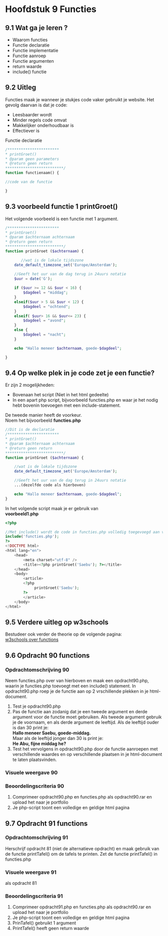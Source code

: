 # Hoofdstuk 9 Functies

## 9.1 Wat ga je leren ?

- Waarom functies
- Functie declaratie
- Functie implementatie
- Functie aanroep
- Functie argumenten
- return waarde
- include() functie

## 9.2 Uitleg  

Functies maak je wanneer je stukjes code vaker gebruikt je website. Het gevolg daarvan is dat je code:
- Leesbaarder wordt
- Minder regels code omvat
- Makkelijker onderhoudbaar is
- Effectiever is

Functie declaratie 
~~~php
/***********************
* printGroet()
* @param geen parameters 
* @return geen return
**************************/ 
function functienaam() {

//code van de functie

}
~~~

## 9.3 voorbeeld functie 1 printGroet()

Het volgende voorbeeld is een functie met 1 argument.
~~~php
/***********************
* printGroet()
* @param $achternaam achternaam 
* @return geen return
**************************/ 
function printGroet ($achternaam) {

       //wat is de lokale tijdszone
    date_default_timezone_set('Europe/Amsterdam');

    //Geeft het uur van de dag terug in 24uurs notatie
    $uur = date('G');
    
    if ($uur >= 12 && $uur < 16) {
        $dagdeel = "middag";
    }
    elseif($uur > 5 && $uur < 12) {
        $dagdeel = "ochtend";
    }
    elseif( $uur> 16 && $uur<= 23) {
        $dagdeel = "avond";
    }
    else {
        $dagdeel = "nacht";
    }

    echo "Hallo meneer $achternaam, goede-$dagdeel";

}
~~~

## 9.4 Op welke plek in je code zet je een functie?
Er zijn 2 mogelijkheden:
- Bovenaan het script (Niet in het html gedeelte)
- In een apart php script, bijvoorbeeld functies.php en waar je het nodig hebt bovenin toevoegen met een include-statement.

De tweede manier heeft de voorkeur.<br> 
Noem het bijvoorbeeld __functies.php__
~~~php
//Dit is de declaratie
/***********************
* printGroet()
* @param $achternaam achternaam 
* @return geen return
**************************/ 
function printGroet ($achternaam) {

    //wat is de lokale tijdszone
    date_default_timezone_set('Europe/Amsterdam');

    //Geeft het uur van de dag terug in 24uurs notatie
    ...(dezelfde code als hierboven)

    echo "Hallo meneer $achternaam, goede-$dagdeel";
}
~~~

In het volgende script maak je er gebruik van <br>
__voorbeeld1.php__
~~~php
<?php

//Met include() wordt de code in functies.php volledig toegevoegd aan voorbeeld1.php
include('functies.php');
?>
<!DOCTYPE html>
<html lang="en">
    <head>
        <meta charset="utf-8" />
        <title><?php printGroet('Saebu'); ?></title>
    </head>
    <body>
        <article>
        <?php
             printGroet('Saebu');
        ?>
        </article>
    </body>
</html>
~~~
## 9.5 Verdere uitleg op w3schools

Bestudeer ook verder de theorie op de volgende pagina:<br>
[w3schools over functions](http://www.w3schools.com/php/php_functions.asp)

## 9.6 Opdracht 90 functions

### Opdrachtomschrijving 90
Neem functies.php over van hierboven en maak een opdracht90.php, waarin je functies.php toevoegt met een include() statement.
In opdracht90.php roep je de functie aan op 2 vrschillende plekken in je html-document.
1. Test je opdracht90.php
2. Pas de functie aan zodanig dat je een tweede argument en derde argument voor de functie moet gebruiken. Als tweede argument gebruik je de voornaam, en als derde argument de leeftijd. Als de leeftijd ouder is dan 30 print je:<br>
 __Hallo meneer Saebu, goede-middag.__<br>
 Maar als de leeftijd jonger dan 30 is print je:<br>
 __He Abu, fijne middag he?__
3. Test het vervolgens in opdracht90.php door de functie aanroepen met verschillende waardes en op verschillende plaatsen in je html-document te laten plaatsvinden.

### Visuele weergave 90

### Beoordelingscriteria 90
1. Comprimeer opdracht90.php en functies.php als opdracht90.rar en upload het naar je portfolio
2. Je php-script toont een volledige en geldige html pagina

## 9.7 Opdracht 91 functions
### Opdrachtomschrijving 91
Herschrijf opdracht 81 (niet de alternatieve opdracht) en maak gebruik van de functie printTafel() om de tafels te printen.
Zet de functie printTafel() in functies.php

### Visuele weergave 91
als opdracht 81

### Beoordelingscriteria 91
1. Comprimeer opdracht91.php en functies.php als opdracht90.rar en upload het naar je portfolio
2. Je php-script toont een volledige en geldige html pagina
3. PrinTafel() gebruikt 1 argument
4. PrintTafel() heeft geen return waarde

